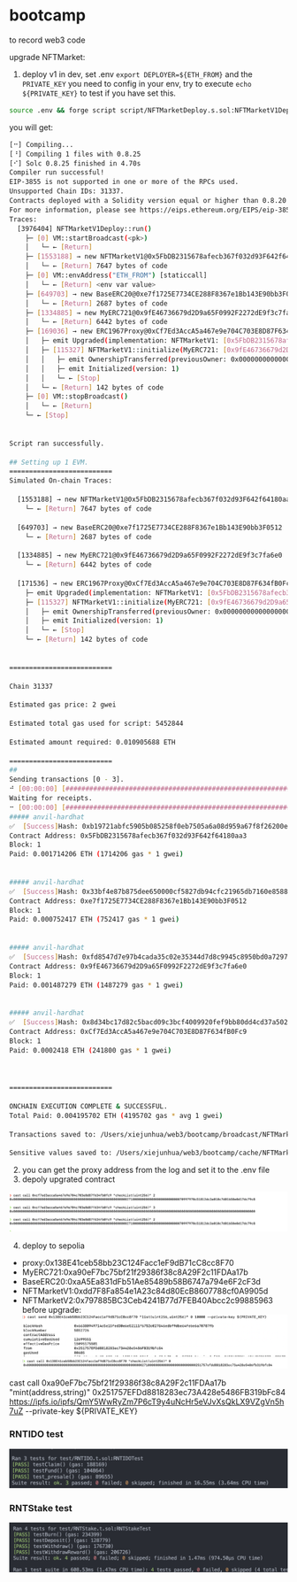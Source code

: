 # bootcamp

to record web3 code

upgrade NFTMarket:
1. deploy v1 in dev, set .env `export DEPLOYER=${ETH_FROM}` and the `PRIVATE_KEY` you need to config in your env, try to execute `echo ${PRIVATE_KEY}` to test if you have set this.
```sh
source .env && forge script script/NFTMarketDeploy.s.sol:NFTMarketV1Deploy --rpc-url ${ETH_RPC_URL} --broadcast -vvvv
```
you will get:
```sh
[⠒] Compiling...
[⠘] Compiling 1 files with 0.8.25
[⠊] Solc 0.8.25 finished in 4.70s
Compiler run successful!
EIP-3855 is not supported in one or more of the RPCs used.
Unsupported Chain IDs: 31337.
Contracts deployed with a Solidity version equal or higher than 0.8.20 might not work properly.
For more information, please see https://eips.ethereum.org/EIPS/eip-3855
Traces:
  [3976404] NFTMarketV1Deploy::run()
    ├─ [0] VM::startBroadcast(<pk>)
    │   └─ ← [Return] 
    ├─ [1553188] → new NFTMarketV1@0x5FbDB2315678afecb367f032d93F642f64180aa3
    │   └─ ← [Return] 7647 bytes of code
    ├─ [0] VM::envAddress("ETH_FROM") [staticcall]
    │   └─ ← [Return] <env var value>
    ├─ [649703] → new BaseERC20@0xe7f1725E7734CE288F8367e1Bb143E90bb3F0512
    │   └─ ← [Return] 2687 bytes of code
    ├─ [1334885] → new MyERC721@0x9fE46736679d2D9a65F0992F2272dE9f3c7fa6e0
    │   └─ ← [Return] 6442 bytes of code
    ├─ [169036] → new ERC1967Proxy@0xCf7Ed3AccA5a467e9e704C703E8D87F634fB0Fc9
    │   ├─ emit Upgraded(implementation: NFTMarketV1: [0x5FbDB2315678afecb367f032d93F642f64180aa3])
    │   ├─ [115327] NFTMarketV1::initialize(MyERC721: [0x9fE46736679d2D9a65F0992F2272dE9f3c7fa6e0], BaseERC20: [0xe7f1725E7734CE288F8367e1Bb143E90bb3F0512]) [delegatecall]
    │   │   ├─ emit OwnershipTransferred(previousOwner: 0x0000000000000000000000000000000000000000, newOwner: 0xf39Fd6e51aad88F6F4ce6aB8827279cffFb92266)
    │   │   ├─ emit Initialized(version: 1)
    │   │   └─ ← [Stop] 
    │   └─ ← [Return] 142 bytes of code
    ├─ [0] VM::stopBroadcast()
    │   └─ ← [Return] 
    └─ ← [Stop] 


Script ran successfully.

## Setting up 1 EVM.
==========================
Simulated On-chain Traces:

  [1553188] → new NFTMarketV1@0x5FbDB2315678afecb367f032d93F642f64180aa3
    └─ ← [Return] 7647 bytes of code

  [649703] → new BaseERC20@0xe7f1725E7734CE288F8367e1Bb143E90bb3F0512
    └─ ← [Return] 2687 bytes of code

  [1334885] → new MyERC721@0x9fE46736679d2D9a65F0992F2272dE9f3c7fa6e0
    └─ ← [Return] 6442 bytes of code

  [171536] → new ERC1967Proxy@0xCf7Ed3AccA5a467e9e704C703E8D87F634fB0Fc9
    ├─ emit Upgraded(implementation: NFTMarketV1: [0x5FbDB2315678afecb367f032d93F642f64180aa3])
    ├─ [115327] NFTMarketV1::initialize(MyERC721: [0x9fE46736679d2D9a65F0992F2272dE9f3c7fa6e0], BaseERC20: [0xe7f1725E7734CE288F8367e1Bb143E90bb3F0512]) [delegatecall]
    │   ├─ emit OwnershipTransferred(previousOwner: 0x0000000000000000000000000000000000000000, newOwner: 0xf39Fd6e51aad88F6F4ce6aB8827279cffFb92266)
    │   ├─ emit Initialized(version: 1)
    │   └─ ← [Stop] 
    └─ ← [Return] 142 bytes of code


==========================

Chain 31337

Estimated gas price: 2 gwei

Estimated total gas used for script: 5452844

Estimated amount required: 0.010905688 ETH

==========================
##
Sending transactions [0 - 3].
⠚ [00:00:00] [#######################################################################################] 4/4 txes (0.0s)##
Waiting for receipts.
⠒ [00:00:00] [###################################################################################] 4/4 receipts (0.0s)
##### anvil-hardhat
✅  [Success]Hash: 0xb19721abfc5905b085258f0eb7505a6a08d959a67f8f26200e43c149a88a6c3e
Contract Address: 0x5FbDB2315678afecb367f032d93F642f64180aa3
Block: 1
Paid: 0.001714206 ETH (1714206 gas * 1 gwei)


##### anvil-hardhat
✅  [Success]Hash: 0x33bf4e87b875dee650000cf5827db94cfc21965db7160e8588d60bb9b25739fa
Contract Address: 0xe7f1725E7734CE288F8367e1Bb143E90bb3F0512
Block: 1
Paid: 0.000752417 ETH (752417 gas * 1 gwei)


##### anvil-hardhat
✅  [Success]Hash: 0xfd8547d7e97b4cada35c02e35344d7d8c9945c8950bd0a72977a82b8cf358ad6
Contract Address: 0x9fE46736679d2D9a65F0992F2272dE9f3c7fa6e0
Block: 1
Paid: 0.001487279 ETH (1487279 gas * 1 gwei)


##### anvil-hardhat
✅  [Success]Hash: 0x8d34bc17d82c5bacd09c3bcf4009920fef9bb80dd4cd37a5024926744ab24cc4
Contract Address: 0xCf7Ed3AccA5a467e9e704C703E8D87F634fB0Fc9
Block: 1
Paid: 0.0002418 ETH (241800 gas * 1 gwei)



==========================

ONCHAIN EXECUTION COMPLETE & SUCCESSFUL.
Total Paid: 0.004195702 ETH (4195702 gas * avg 1 gwei)

Transactions saved to: /Users/xiejunhua/web3/bootcamp/broadcast/NFTMarketDeploy.s.sol/31337/run-latest.json

Sensitive values saved to: /Users/xiejunhua/web3/bootcamp/cache/NFTMarketDeploy.s.sol/31337/run-latest.json
```

2. you can get the proxy address from the log and set it to the .env file
3. depoly upgrated contract

![p1](image.png)

4. deploy to sepolia
   
 - proxy:0x138E41ceb58bb23C124Facc1eF9dB71cC8cc8F70
 - MyERC721:0xa90eF7bc75bf21f29386f38c8A29F2c11FDAa17b
 - BaseERC20:0xaA5Ea831dFb51Ae85489b58B6747a794e6F2cF3d
 - NFTMarketV1:0xdd7F8Fa854e1A23c84d80EcB8607788cf0A9905d
 - NFTMarketV2:0x797885BC3Ceb4241B77d7FEB40Abcc2c99885963
before upgrade:
![p2](image-2.png)
![p3](image-1.png)




cast call 0xa90eF7bc75bf21f29386f38c8A29F2c11FDAa17b "mint(address,string)" 0x251757EFDd8818283ec73A428e5486FB319bFc84 https://ipfs.io/ipfs/QmY5WwRyZm7P6cT9y4uNcHr5eVJvXsQkLX9VZgVn5h7uZ --private-key ${PRIVATE_KEY}


### RNTIDO test
![RNTIDO](image-3.png)

### RNTStake test 
![RNTStake](image-5.png)